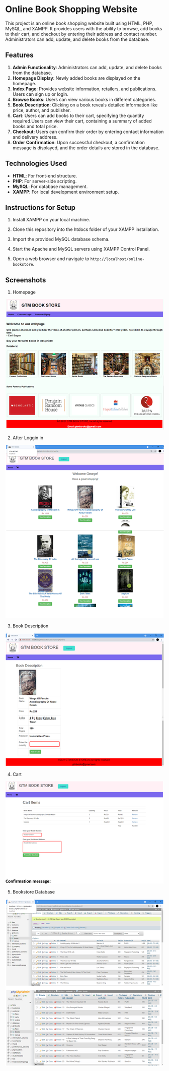 # Online Book Shopping Website

This project is an online book shopping website built using HTML, PHP, MySQL, and XAMPP. It provides users with the ability to browse, add books to their cart, and checkout by entering their address and contact number. Administrators can add, update, and delete books from the database.

## Features

1. **Admin Functionality**: Administrators can add, update, and delete books from the database.
2. **Homepage Display**: Newly added books are displayed on the homepage.
3. **Index Page**: Provides website information, retailers, and publications. Users can sign up or login.
4. **Browse Books**: Users can view various books in different categories.
5. **Book Description**: Clicking on a book reveals detailed information like price, author, and publisher.
6. **Cart**: Users can add books to their cart, specifying the quantity required.Users can view their cart, containing a summary of added books and total price.
7. **Checkout**: Users can confirm their order by entering contact information and delivery address.
8. **Order Confirmation**: Upon successful checkout, a confirmation message is displayed, and the order details are stored in the database.

## Technologies Used

- **HTML**: For front-end structure.
- **PHP**: For server-side scripting.
- **MySQL**: For database management.
- **XAMPP**: For local development environment setup.

## Instructions for Setup

1. Install XAMPP on your local machine.

2. Clone this repository into the htdocs folder of your XAMPP installation.

3. Import the provided MySQL database schema.

4. Start the Apache and MySQL servers using XAMPP Control Panel.

5. Open a web browser and navigate to `http://localhost/online-bookstore`.

## Screenshots

1. Homepage

![Homepage Thumbnail](output_screenshots/homepage.png)

2. After Loggin in

![Homepage Thumbnail](output_screenshots/bookstore.png)

3. Book Description

![Homepage Thumbnail](output_screenshots/desc.png)

4. Cart

![Homepage Thumbnail](output_screenshots/cart.png)

5. Bookstore Database

![Homepage Thumbnail](output_screenshots/db_books.png)